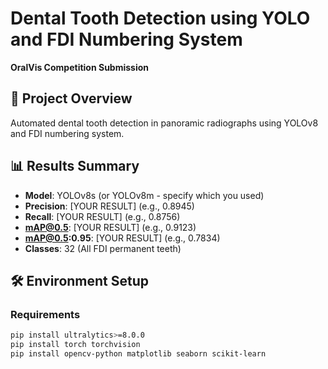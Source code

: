 # Dental Tooth Detection using YOLO and FDI Numbering System

**OralVis Competition Submission**

## 🎯 Project Overview
Automated dental tooth detection in panoramic radiographs using YOLOv8 and FDI numbering system.

## 📊 Results Summary
- **Model**: YOLOv8s (or YOLOv8m - specify which you used)
- **Precision**: [YOUR RESULT] (e.g., 0.8945)
- **Recall**: [YOUR RESULT] (e.g., 0.8756)
- **mAP@0.5**: [YOUR RESULT] (e.g., 0.9123)
- **mAP@0.5:0.95**: [YOUR RESULT] (e.g., 0.7834)
- **Classes**: 32 (All FDI permanent teeth)

## 🛠️ Environment Setup

### Requirements
```bash
pip install ultralytics>=8.0.0
pip install torch torchvision
pip install opencv-python matplotlib seaborn scikit-learn
